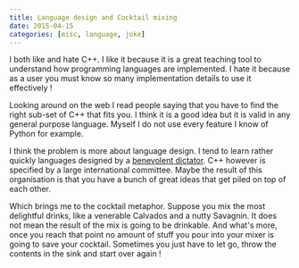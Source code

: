 ```yaml
---
title: Language design and Cocktail mixing
date: 2015-04-15
categories: [misc, language, joke]
---
```


I both like and hate C++. I like it because it is a great teaching tool to understand how
programming languages are implemented. I hate it because as a user you must know so many
implementation details to use it effectively !

Looking around on the web I read people saying that you have to find the right sub-set
of C++ that fits you. I think it is a good idea but it is valid in any general purpose language. 
Myself I do not use every feature I know of Python for example.

I think the problem is more about language design. I tend to learn rather quickly languages 
designed by a [benevolent dictator][1]. C++ however is specified by a large international committee.
Maybe the result of this organisation is that you have a bunch of great ideas that get piled
on top of each other.

Which brings me to the cocktail metaphor. Suppose you mix the most delightful drinks, like a
venerable Calvados and a nutty Savagnin. It does not mean the result of the mix is going to
be drinkable. And what's more, once you reach that point no amount of stuff you pour into your
mixer is going to save your cocktail. Sometimes you just have to let go, throw the contents in
the sink and start over again !

[1]: http://en.wikipedia.org/wiki/Benevolent_dictator_for_life

